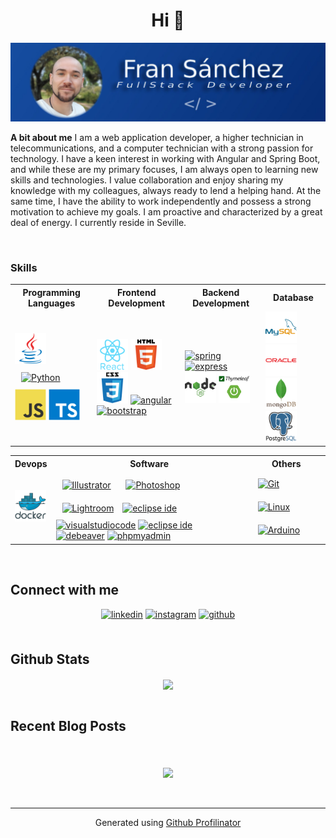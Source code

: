 

<h1 align="center">Hi 👋</h1>


![banner](https://github.com/sbFranj/RecursosGraficos/blob/main/banner2024.png)


**A bit about me**
I am a web application developer, a higher technician in telecommunications, and a computer technician with a strong passion for technology. I have a keen interest in working with Angular and Spring Boot, and while these are my primary focuses, I am always open to learning new skills and technologies. I value collaboration and enjoy sharing my knowledge with my colleagues, always ready to lend a helping hand. At the same time, I have the ability to work independently and possess a strong motivation to achieve my goals. I am proactive and characterized by a great deal of energy. I currently reside in Seville.


<br/>  

###  Skills

<table>
  <tr>
    <th>Programming Languages</th>
    <th>Frontend Development</th>
    <th>Backend Development</th>
    <th>Database</th>
  </tr>
  <tr>
    <td> <!-- Programming Languages -->
      <a href="https://www.java.com" target="_blank" rel="noreferrer">
        <img src="https://raw.githubusercontent.com/devicons/devicon/master/icons/java/java-original.svg" alt="java" width="50" height=50"/></a>
      <a href="https://www.python.org/" target="_blank">
        <img style="margin: 10px" src="https://upload.wikimedia.org/wikipedia/commons/thumb/0/0a/Python.svg/640px-Python.svg.png" alt="Python" width="50" height=50" /></a>  
      <a href="https://developer.mozilla.org/en-US/docs/Web/JavaScript" target="_blank" rel="noreferrer">
        <img src="https://raw.githubusercontent.com/devicons/devicon/master/icons/javascript/javascript-original.svg" alt="javascript" width="50" height=50" /></a> 
      <a href="https://www.typescriptlang.org/" target="_blank" rel="noreferrer"> 
        <img src="https://raw.githubusercontent.com/devicons/devicon/master/icons/typescript/typescript-original.svg" alt="typescript" width="50" height=50"/></a>
    </td><!-- Programming Languages END-->
    <td><!-- Frontend Development -->
      <a href="https://reactjs.org/" target="_blank" rel="noreferrer"> 
        <img src="https://raw.githubusercontent.com/devicons/devicon/master/icons/react/react-original-wordmark.svg" alt="react" width="50" height=50"/></a> 
      <a href="https://www.w3.org/html/" target="_blank" rel="noreferrer"> 
        <img src="https://raw.githubusercontent.com/devicons/devicon/master/icons/html5/html5-original-wordmark.svg" alt="html5" width="50" height=50"/></a> 
      <a href="https://www.w3schools.com/css/" target="_blank" rel="noreferrer"> 
        <img src="https://raw.githubusercontent.com/devicons/devicon/master/icons/css3/css3-original-wordmark.svg" alt="css3" width="50" height=50"/></a>
      <a href="https://angular.io" target="_blank" rel="noreferrer">
        <img src="https://angular.io/assets/images/logos/angular/angular.svg" alt="angular" width="50" height=50"/></a> 
      <a  href="https://getbootstrap.com" target="_blank" rel="noreferrer">
        <img src="https://upload.wikimedia.org/wikipedia/commons/thumb/b/b2/Bootstrap_logo.svg/800px-Bootstrap_logo.svg.png" alt="bootstrap" width="50" height=45"/></a>
    </td><!-- Frontend Development END-->
    <td><!--Backend Development-->
      <a href="https://spring.io/" target="_blank" rel="noreferrer">
        <img src="https://www.vectorlogo.zone/logos/springio/springio-icon.svg" alt="spring" width="50" height=50"/></a> 
      <a href="https://expressjs.com" target="_blank" rel="noreferrer">
        <img src="https://fransanchez.vercel.app/assets/logos/express-js.png" alt="express" width="50" height=50"/></a> 
      <a href="https://nodejs.org" target="_blank" rel="noreferrer">
        <img src="https://raw.githubusercontent.com/devicons/devicon/master/icons/nodejs/nodejs-original-wordmark.svg" alt="nodejs" width="50" height=50"/></a>
      <a href="https://www.thymeleaf.org/" target="_blank" rel="noreferrer">
        <img src="https://github.com/sbFranj/RecursosGraficos/blob/main/thymeleaf.png" alt="thymeleaf" width="50" height=50"/>
      </a>
    </td><!-- Backend Development EDN -->
    <td><!-- Database-->
      <a href="https://www.mysql.com/" target="_blank" rel="noreferrer">
        <img src="https://raw.githubusercontent.com/devicons/devicon/master/icons/mysql/mysql-original-wordmark.svg" alt="mysql" width="50" height=50"/></a> 
      <a href="https://www.oracle.com/" target="_blank" rel="noreferrer">
        <img src="https://raw.githubusercontent.com/devicons/devicon/master/icons/oracle/oracle-original.svg" alt="oracle" width="50" height=50"/></a>
      <a href="https://www.mongodb.com/" target="_blank" rel="noreferrer">
        <img src="https://raw.githubusercontent.com/devicons/devicon/master/icons/mongodb/mongodb-original-wordmark.svg" alt="mongodb" width="50" height=50"/></a>
      <a href="https://www.postgresql.org" target="_blank" rel="noreferrer">
        <img src="https://raw.githubusercontent.com/devicons/devicon/master/icons/postgresql/postgresql-original-wordmark.svg" alt="postgresql" width="50" height=50"/></a>
    </td><!-- Database-->
  </tr> 
</table>

<table>
   <tr>
    <th>Devops</th>
    <th>Software</th>
    <th>Others</th>
   </tr>
  <tr>
    <td><!--Devops -->
      <a href="https://www.docker.com/" target="_blank" rel="noreferrer">
        <img src="https://raw.githubusercontent.com/devicons/devicon/master/icons/docker/docker-original-wordmark.svg" alt="docker" width="50" height=50"/></a> 
    </td><!--Devops END-->
    <td><!--Software -->
      <a href="https://www.adobe.com/in/products/illustrator.html" target="_blank">
        <img style="margin: 10px" src="https://profilinator.rishav.dev/skills-assets/adobe_illustrator-icon.svg" alt="Illustrator" width="50" height=50" /></a>  
      <a href="https://www.adobe.com/in/products/photoshop.html" target="_blank">
        <img style="margin: 10px" src="https://profilinator.rishav.dev/skills-assets/photoshop-plain.svg" alt="Photoshop" width="50" height=50" /></a>  
      <a href="https://www.adobe.com/products/photoshop-lightroom.html" target="_blank">
        <img style="margin: 10px" src="https://profilinator.rishav.dev/skills-assets/lightroom.png" alt="Lightroom" width="50" height=50" /></a>
      <a href="https://eclipseide.org/" target="_blank">
        <img src="https://cdn.freebiesupply.com/logos/large/2x/eclipse-11-logo-svg-vector.svg" alt="eclipse ide" width="50" height=50"></a>
      <a href="https://code.visualstudio.com/" target="_blank">
        <img src="https://upload.wikimedia.org/wikipedia/commons/thumb/9/9a/Visual_Studio_Code_1.35_icon.svg/512px-Visual_Studio_Code_1.35_icon.svg.png" alt="visualstudiocode" width="50" height=50"></a>
      <a href="https://www.figma.com/es-es/" target="_blank">
        <img src="https://upload.wikimedia.org/wikipedia/commons/3/33/Figma-logo.svg" alt="eclipse ide" width="50" height=50"></a>
      <a href="https://dbeaver.io/" target="_blank">
        <img src="https://upload.wikimedia.org/wikipedia/commons/b/b5/DBeaver_logo.svg" alt="debeaver" width="50" height=50"></a>
      <a href="https://www.phpmyadmin.net/" target="_blank">
        <img src="https://www.kreaweb.be/wp-content/uploads/2023/03/phpmyadmin.webp" alt="phpmyadmin" width="50" height=50"></a>
    </td><!--Software END-->
    <td><!-- Others -->
      <a href="https://github.com/" target="_blank">
        <img style="margin: 10px" src="https://profilinator.rishav.dev/skills-assets/git-scm-icon.svg" alt="Git" width="50" height=50" /></a>  
      <a href="https://www.linux.org/" target="_blank">
        <img style="margin: 10px" src="https://profilinator.rishav.dev/skills-assets/linux-original.svg" alt="Linux" width="50" height=50" /></a>  
      <a href="https://www.arduino.cc/" target="_blank">
        <img style="margin: 10px" src="https://profilinator.rishav.dev/skills-assets/arduino.png" alt="Arduino" width="50" height=50" /></a>  
    </td><!-- Others END-->
  </tr>
</table>

<br/>  

## Connect with me  
<div align="center">
<a href="www.linkedin.com/in/franjsanchezben" target="_blank">
<img src=https://img.shields.io/badge/linkedin-%231E77B5.svg?&style=for-the-badge&logo=linkedin&logoColor=white alt=linkedin style="margin-bottom: 5px;" /></a>
<a href="https://instagram.com/d.rhepair/" target="_blank">
<img src=https://img.shields.io/badge/instagram-%23000000.svg?&style=for-the-badge&logo=instagram&logoColor=white alt=instagram style="margin-bottom: 5px;" /></a>
<a href="https://github.com/sbFranj" target="_blank">
<img src=https://img.shields.io/badge/github-%2324292e.svg?&style=for-the-badge&logo=github&logoColor=white alt=github style="margin-bottom: 5px;" /></a>  
</div>  
  

<br/>  


## Github Stats  
<div align="center"><img src="https://github-readme-stats.vercel.app/api?username=sbFranj&show_icons=true&count_private=true&hide_border=true" align="center" /></div>  

<br/>  


## Recent Blog Posts  
  

<br/>  

  

<br/>  

<div align="center">
<img src="https://komarev.com/ghpvc/?username=sbFranj&&style=flat-square" align="center" />
</div>  
  

<br/>  


<br />

----
<div align="center">Generated using <a href="https://profilinator.rishav.dev/" target="_blank">Github Profilinator</a></div>
